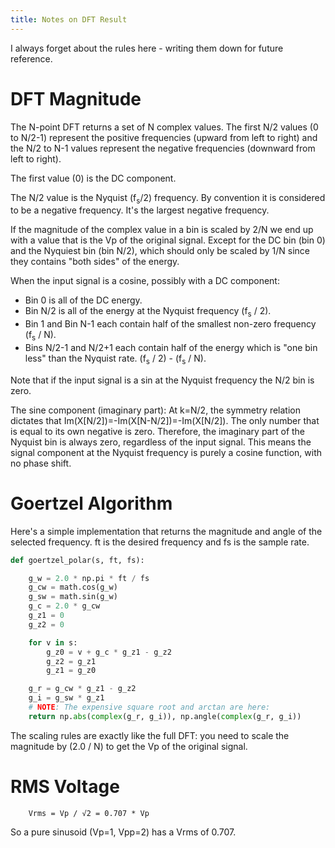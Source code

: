 ```yaml
---
title: Notes on DFT Result
---
```

I always forget about the rules here - writing them
down for future reference.

DFT Magnitude
=============

The N-point DFT returns a set of N complex values. The first N/2
values (0 to N/2-1) represent the positive frequencies (upward from 
left to right) and the N/2 to 
N-1 values represent the negative frequencies (downward from left to right).

The first value (0) is the DC component.

The N/2 value is the Nyquist (f<sub>s</sub>/2) frequency. 
By convention it is considered to be a negative frequency.
It's the largest negative frequency.

If the magnitude of the complex value in a bin is scaled 
by 2/N we end up with a value that is the Vp of the original signal. Except for the DC bin (bin 0) and the Nyquiest
bin (bin N/2), which should only be 
scaled by 1/N since they contains "both sides" of the 
energy.

When the input signal is a cosine, possibly with a DC component:
* Bin 0 is all of the DC energy.
* Bin N/2 is all of the energy at the Nyquist frequency (f<sub>s</sub> / 2).
* Bin 1 and Bin N-1 each contain half of the smallest
non-zero frequency (f<sub>s</sub> / N).
* Bins N/2-1 and N/2+1 each contain half of the energy which is "one bin less" than the Nyquist rate. (f<sub>s</sub> / 2) - (f<sub>s</sub> / N).

Note that if the input signal is a sin at the Nyquist frequency the N/2 
bin is zero.

The sine component (imaginary part): At k=N/2, the symmetry relation dictates that
Im(X[N/2])=-Im(X[N-N/2])=-Im(X[N/2]). The only number that is equal to its own negative is zero. Therefore, the imaginary part of the Nyquist bin is always zero, regardless of the input signal. This means the signal component at the Nyquist frequency is purely a cosine function, with no phase shift.

Goertzel Algorithm
==================

Here's a simple implementation that returns the magnitude and angle
of the selected frequency. ft is the desired frequency and fs
is the sample rate.

```python
def goertzel_polar(s, ft, fs):

    g_w = 2.0 * np.pi * ft / fs
    g_cw = math.cos(g_w)
    g_sw = math.sin(g_w)
    g_c = 2.0 * g_cw
    g_z1 = 0
    g_z2 = 0

    for v in s:
        g_z0 = v + g_c * g_z1 - g_z2
        g_z2 = g_z1
        g_z1 = g_z0

    g_r = g_cw * g_z1 - g_z2
    g_i = g_sw * g_z1
    # NOTE: The expensive square root and arctan are here:
    return np.abs(complex(g_r, g_i)), np.angle(complex(g_r, g_i))
```

The scaling rules are exactly like the full DFT: you need to scale the 
magnitude by (2.0 / N) to get the Vp of the original signal.


RMS Voltage
===========

        Vrms = Vp / √2 = 0.707 * Vp

So a pure sinusoid (Vp=1, Vpp=2) has a Vrms of 0.707. 
